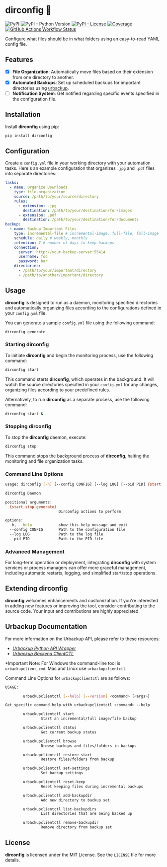 # dirconfig 📂

[![PyPI](https://img.shields.io/pypi/v/dirconfig)](https://pypi.org/project/dirconfig/)
![PyPI - Python Version](https://img.shields.io/pypi/pyversions/dirconfig)
[![PyPI - License](https://img.shields.io/pypi/l/dirconfig)](LICENSE)
[![Coverage](https://coveralls.io/repos/github/judahpaul16/dirconfig/badge.svg?branch=main&kill_cache=1)](https://coveralls.io/github/judahpaul16/dirconfig?branch=main)
[![GitHub Actions Workflow Status](https://img.shields.io/github/actions/workflow/status/judahpaul16/dirconfig/workflow.yaml)](https://github.com/judahpaul16/dirconfig/actions)

 Configure what files should be in what folders using an easy-to-read YAML config file.

## Features

- [x] **File Organization**: Automatically move files based on their extension from one directory to another.
- [x] **Automated Backups**: Set up scheduled backups for important directories using [urbackup](https://www.urbackup.org/).
- [ ] **Notification System**: Get notified regarding specific events specified in the configuration file.

## Installation

Install **dirconfig** using pip:

```sh
pip install dirconfig
```

## Configuration

Create a `config.yml` file in your working directory with your automation tasks. Here's an example configuration that organizes `.jpg` and `.pdf` files into separate directories:

```yaml
tasks:
  - name: Organize Downloads
    type: file-organization
    source: /path/to/your/source/directory
    rules:
      - extension: .jpg
        destination: /path/to/your/destination/for/images
      - extension: .pdf
        destination: /path/to/your/destination/for/documents
backup:
  - name: Backup Important Files
    type: incremental-file # incremental-image, full-file, full-image
    schedule: daily # weekly, monthly
    retention: 7 # number of days to keep backups
    connection:
      server: http://your-backup-server:55414
      username: foo
      password: bar
    directories:
      - /path/to/your/important/directory
      - /path/to/another/important/directory
```

## Usage

**dirconfig** is designed to run as a daemon, monitoring specified directories and automatically organizing files according to the configurations defined in your `config.yml` file.

You can generate a sample `config.yml` file using the following command:

```sh
dirconfig generate
```

### Starting dirconfig

To initiate **dirconfig** and begin the monitoring process, use the following command:

```sh
dirconfig start
```

This command starts **dirconfig**, which operates in the background. It will watch the source directories specified in your `config.yml` for any changes, organizing files according to your predefined rules.

Alternatively, to run **dirconfig** as a separate process, use the following command:

```sh
dirconfig start &
```

### Stopping dirconfig

To stop the **dirconfig** daemon, execute:

```sh
dirconfig stop
```
This command stops the background process of **dirconfig**, halting the monitoring and file organization tasks.

### Command Line Options
```sh
usage: dirconfig [-h] [--config CONFIG] [--log LOG] [--pid PID] {start,stop,generate}

dirconfig Daemon

positional arguments:
  {start,stop,generate}
                        Dirconfig actions to perform

options:
  -h, --help            show this help message and exit
  --config CONFIG       Path to the configuration file
  --log LOG             Path to the log file
  --pid PID             Path to the PID file
```

### Advanced Management

For long-term operation or deployment, integrating **dirconfig** with system services or process managers can offer more graceful management, including automatic restarts, logging, and simplified start/stop operations.

## Extending dirconfig

**dirconfig** welcomes enhancements and customization. If you're interested in adding new features or improving the tool, consider contributing to the source code. Your input and contributions are highly appreciated.

## Urbackup Documentation
For more information on the Urbackup API, please refer to these resources:
* *[Urbackup Python API Wrapper](https://github.com/judahpaul16/python-urbackup)*
* *[Urbackup Backend ClientCTL](https://github.com/uroni/urbackup_backend/tree/dev/clientctl)*

*Important Note: For Windows the command-line tool is `urbackupclient_cmd`. Mac and Linux use `urbackupclientctl`.

Command Line Options for `urbackupclientctl` are as follows:

```sh
USAGE:

        urbackupclientctl [--help] [--version] <command> [<args>]

Get specific command help with urbackupclientctl <command> --help

        urbackupclientctl start
                Start an incremental/full image/file backup

        urbackupclientctl status
                Get current backup status

        urbackupclientctl browse
                Browse backups and files/folders in backups

        urbackupclientctl restore-start
                Restore files/folders from backup

        urbackupclientctl set-settings
                Set backup settings

        urbackupclientctl reset-keep
                Reset keeping files during incremental backups

        urbackupclientctl add-backupdir
                Add new directory to backup set

        urbackupclientctl list-backupdirs
                List directories that are being backed up

        urbackupclientctl remove-backupdir
                Remove directory from backup set
```

## License

**dirconfig** is licensed under the MIT License. See the `LICENSE` file for more details.
